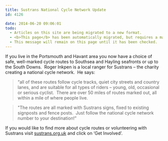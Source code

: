 ```yaml
---
title: Sustrans National Cycle Network Update
id: 4126

date: 2014-06-20 09:06:01
todo:
  - Articles on this site are being migrated to a new format.
  - <b>This page</b> has been automatically migrated, but requires a manual check-&amp;-tune to ensure the format and links all work as expected.
  - This message will remain on this page until it has been checked.
---
```


If you live in the Portsmouth and Havant area you now have a choice of safe, well-marked cycle routes to Southsea and Hayling seafronts or up to the South Downs.  Roger Inkpen is a local ranger for Sustrans – the charity creating a national cycle network.  He says:

> “all of these routes follow cycle tracks, quiet city streets and country lanes, and are suitable for all types of riders – young, old, occasional or serious cyclist.  There are over 50 miles of routes marked out, all within a mile of where people live.

> "The routes are all marked with Sustrans signs, fixed to existing signposts and fence posts.  Just follow the national cycle network number to your destination!"

If you would like to find more about cycle routes or volunteering with Sustrans visit [sustrans.org.uk](http://sustrans.org.uk) and click on ‘Get Involved’.
